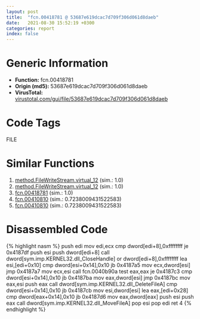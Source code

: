 ```yaml
---
layout: post
title:  "fcn.00418781 @ 53687e619dcac7d709f306d061d8daeb"
date:   2021-08-30 15:52:19 +0300
categories: report
index: false
---
```


# Generic Information
- **Function:** fcn.00418781
- **Origin (md5):** 53687e619dcac7d709f306d061d8daeb
- **VirusTotal:** [virustotal.com/gui/file/53687e619dcac7d709f306d061d8daeb][virustotal_ref]

# Code Tags
<span class="tag" id="FILE">FILE</span>


# Similar Functions

1. [method.FileWriteStream.virtual\_12][similar_1_ref] (sim.: 1.0)
2. [method.FileWriteStream.virtual\_12][similar_2_ref] (sim.: 1.0)
3. [fcn.00418781][similar_3_ref] (sim.: 1.0)
4. [fcn.00410810][similar_4_ref] (sim.: 0.7238009431522583)
5. [fcn.00410810][similar_5_ref] (sim.: 0.7238009431522583)


# Disassembled Code

{% highlight nasm %}
push edi
mov edi,ecx
cmp dword[edi+8],0xffffffff
je 0x4187df
push esi
push dword[edi+8]
call dword[sym.imp.KERNEL32.dll_CloseHandle]
or dword[edi+8],0xffffffff
lea esi,[edi+0x10]
cmp dword[esi+0x14],0x10
jb 0x4187a5
mov ecx,dword[esi]
jmp 0x4187a7
mov ecx,esi
call fcn.0040b90a
test eax,eax
je 0x4187c3
cmp dword[esi+0x14],0x10
jb 0x4187ba
mov eax,dword[esi]
jmp 0x4187bc
mov eax,esi
push eax
call dword[sym.imp.KERNEL32.dll_DeleteFileA]
cmp dword[esi+0x14],0x10
jb 0x4187cb
mov esi,dword[esi]
lea eax,[edi+0x28]
cmp dword[eax+0x14],0x10
jb 0x4187d6
mov eax,dword[eax]
push esi
push eax
call dword[sym.imp.KERNEL32.dll_MoveFileA]
pop esi
pop edi
ret 4
{% endhighlight %}


[similar_1_ref]: /report/method.FileWriteStream.virtual_12@ba5ec83721de3ca10b3c9583f3b2c6a1
[similar_2_ref]: /report/method.FileWriteStream.virtual_12@53687e619dcac7d709f306d061d8daeb
[similar_3_ref]: /report/fcn.00418781@ba5ec83721de3ca10b3c9583f3b2c6a1
[similar_4_ref]: /report/fcn.00410810@3aa98225e51cbcae2d334c8b6b4ed9fd
[similar_5_ref]: /report/fcn.00410810@bed9ebae5dcb4fc234ee0bdf6551cea7
[virustotal_ref]: https://www.virustotal.com/gui/file/53687e619dcac7d709f306d061d8daeb